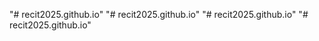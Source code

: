 "# recit2025.github.io" 
"# recit2025.github.io" 
"# recit2025.github.io" 
"# recit2025.github.io" 
